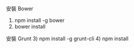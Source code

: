 安裝 Bower
1) npm install -g bower
2) bower install

安裝 Grunt
3) npm install -g grunt-cli
4) npm install